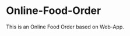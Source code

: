 # Online-Food-Order

This is an Online Food Order based on Web-App.










































































































































































































































































